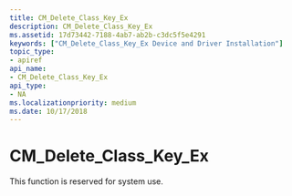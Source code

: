 ```yaml
---
title: CM_Delete_Class_Key_Ex
description: CM_Delete_Class_Key_Ex
ms.assetid: 17d73442-7188-4ab7-ab2b-c3dc5f5e4291
keywords: ["CM_Delete_Class_Key_Ex Device and Driver Installation"]
topic_type:
- apiref
api_name:
- CM_Delete_Class_Key_Ex
api_type:
- NA
ms.localizationpriority: medium
ms.date: 10/17/2018
---
```


# CM_Delete_Class_Key_Ex

This function is reserved for system use.
